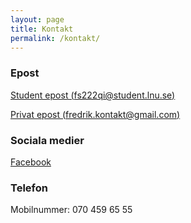 ```yaml
---
layout: page
title: Kontakt
permalink: /kontakt/
---
```


### Epost
[Student epost (fs222qi@student.lnu.se)](mailto:fs222qi@student.lnu.se)

[Privat epost (fredrik.kontakt@gmail.com)](mailto:fredrik.kontakt@gmail.com)


### Sociala medier
[Facebook](https://www.facebook.com/sturessonfredrik)




### Telefon
Mobilnummer: 070 459 65 55


